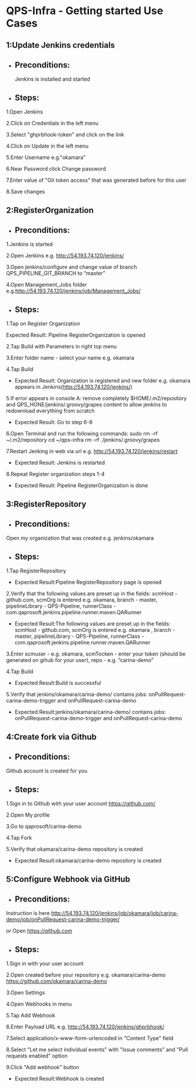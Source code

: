 # QPS-Infra - Getting started Use Cases
## 1:Update Jenkins credentials
* ## Preconditions:

  Jenkins is installed and started
 
* ## Steps:

1.Open Jenkins

2.Click on Credentials in the left menu

3.Select "ghprbhook-token" and click on the link

4.Click on Update in the left menu

5.Enter Username e.g."okamara"

6.Near Password click Change password

7.Enter value of "Git token access" that was generated before for this user

8.Save changes


## 2:RegisterOrganization
* ## Preconditions:

1.Jenkins is started          

2.Open Jenkins e.g. http://54.193.74.120/jenkins/ 

3.Open jenkins/configure and change value of branch QPS_PIPELINE_GIT_BRANCH to “master”

4.Open Management_Jobs folder e.g.http://54.193.74.120/jenkins/job/Management_Jobs/

* ## Steps: 
                                                      

1.Tap on Register Organization

Expected Result: Pipeline RegisterOrganization is opened

2.Tap Build with Parameters in right top menu

3.Enter folder name - select your name e.g. okamara

4.Tap Build

* Expected Result: Organization is registered and new folder e.g. okamara appears in Jenkins(http://54.193.74.120/jenkins/)

5.If error appears in console 
A: remove completely $HOME/.m2/repository and QPS_HONE/jenkins/.groovy/grapes content to allow jenkins to redownload everything from scratch

* Expected Result: Go to step 6-8

6.Open Terminal and run the following commands:
sudo rm -rf ~/.m2/repository
cd ~/qps-infra
rm -rf ./jenkins/.groovy/grapes

7.Restart Jenking in web via url e.g. http://54.193.74.120/jenkins/restart

* Expected Result: Jenkins is restarted

8.Repeat Register organization steps 1-4

* Expected Result: Pipeline RegisterOrganization is done

## 3:RegisterRepository
* ## Preconditions:

Open my organization that was created e.g. jenkins/okamara

* ## Steps:  

1.Tap RegisterRepository

* Expected Result:Pipeline RegisterRepository page is opened

2.Verify that the following values are preset up in the fields:
scmHost - github.com,
scmOrg is entered e.g. okamara,
branch - master,
pipelineLibrary - QPS-Pipeline,
runnerClass - com.qaprosoft.jenkins.pipeline.runner.maven.QARunner

* Expected Result:The following values are preset up in the fields: scmHost - github.com, scmOrg is entered e.g. okamara , branch - master, pipelineLibrary - QPS-Pipeline, runnerClass - com.qaprosoft.jenkins.pipeline.runner.maven.QARunner

3.Enter scmuser - e.g. okamara,
scmTocken - enter your token (should be generated on 
gihub for your user),
repo - e.g. ”carina-demo”

4.Tap Build

* Expected Result:Build is successful

5.Verify that jenkins/okamara/carina-demo/ contains jobs: onPullRequest-carina-demo-trigger and 
onPullRequest-carina-demo

* Expected Result:jenkins/okamara/carina-demo/ contains jobs: onPullRequest-carina-demo-trigger and 
onPullRequest-carina-demo


## 4:Create fork via Github
* ## Preconditions:
Github account is created for you

* ## Steps:  

1.Sign in to Github with your user account https://github.com/

2.Open My profile

3.Go to qaprosoft/carina-demo

4.Tap Fork

5.Verify that okamara/carina-demo repository is created

  * Expected Result:okamara/carina-demo repository is created

## 5:Configure Webhook via GitHub
* ## Preconditions:

Instruction is here http://54.193.74.120/jenkins/job/okamara/job/carina-demo/job/onPullRequest-carina-demo-trigger/

or 
Open https://github.com

* ## Steps:  

1.Sign in with your user account

2.Open created before your repository e.g. okamara/carina-demo https://github.com/okamara/carina-demo

3.Open Settings

4.Open Webhooks in menu

5.Tap Add Webhook

6.Enter Payload URL e.g. http://54.193.74.120/jenkins/ghprbhook/

7.Select application/x-www-form-urlencoded in "Content Type" field

8.Select "Let me select individual events" with "Issue comments" and "Pull requests enabled" option

9.Click "Add webhook" button

  * Expected Result:Webhook is created
  
  











